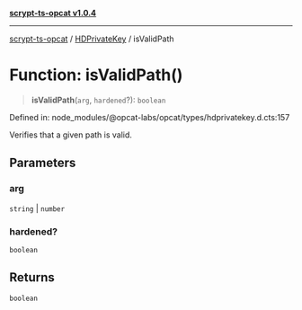 [**scrypt-ts-opcat v1.0.4**](../../../README.md)

***

[scrypt-ts-opcat](../../../README.md) / [HDPrivateKey](../README.md) / isValidPath

# Function: isValidPath()

> **isValidPath**(`arg`, `hardened`?): `boolean`

Defined in: node\_modules/@opcat-labs/opcat/types/hdprivatekey.d.cts:157

Verifies that a given path is valid.

## Parameters

### arg

`string` | `number`

### hardened?

`boolean`

## Returns

`boolean`
